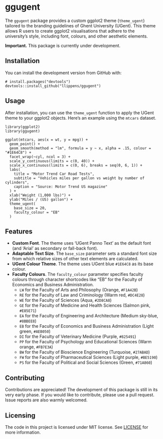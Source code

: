 # ggugent

The `ggugent` package provides a custom ggplot2 theme (`theme_ugent`)
tailored to the branding guidelines of Ghent University (UGent). This
theme allows R users to create ggplot2 visualisations that adhere to the
university’s style, including font, colours, and other aesthetic
elements.

<strong>Important.</strong> This package is currently under development.

## Installation

You can install the development version from GitHub with:

    # install.packages("devtools")
    devtools::install_github("llippens/ggugent")

## Usage

After installation, you can use the `theme_ugent` function to apply the
UGent theme to your ggplot2 objects. Here’s an example using the
`mtcars` dataset.

    library(ggplot2)
    library(ggugent)

    ggplot(mtcars, aes(x = wt, y = mpg)) +
      geom_point() +
      geom_smooth(method = "lm", formula = y ~ x, alpha = .15, colour = "#1E64C8") +
      facet_wrap(~cyl, ncol = 3) +
      scale_y_continuous(limits = c(0, 40)) +
      scale_x_continuous(limits = c(0, 6), breaks = seq(0, 6, 1)) +
      labs(
        title = "Motor Trend Car Road Tests",
        subtitle = "Vehicles miles per gallon vs weight by number of cylinders",
        caption = "Source: Motor Trend US magazine"
      ) +
      xlab("Weight (1,000 lbs)") +
      ylab("Miles / (US) gallon") +
      theme_ugent(
        base_size = 20,
        faculty_colour = "EB"
      )

## Features

-   **Custom Font**. The theme uses ‘UGent Panno Text’ as the default
    font (and ‘Arial’ as secondary or fall-back font).
-   **Adaptable Text Size**. The `base_size` parameter sets a standard
    font size from which relative sizes of other text elements are
    calculated.
-   **UGent Colour Theme**. The theme uses UGent blue `#1E64C8` as its
    base colour.
-   **Faculty Colours**. The `faculty_colour` parameter specifies
    faculty colours through character shortcodes like “EB” for the
    Faculty of Economics and Business Administration.
    -   `LW` for the Faculty of Arts and Philosophy (Orange, `#F1A42B`)
    -   `RE` for the Faculty of Law and Criminology (Warm red,
        `#DC4E28`)
    -   `WE` for the Faculty of Sciences (Aqua, `#2D8CA8`)
    -   `GE` for the Faculty of Medicine and Health Sciences (Salmon
        pink, `#E85E71`)
    -   `EA` for the Faculty of Engineering and Architecture (Medium
        sky-blue, `#8BBEE8`)
    -   `EB` for the Faculty of Economics and Business Administration
        (Light green, `#AEB050`)
    -   `DI` for the Faculty of Veterinary Medicine (Purple, `#825491`)
    -   `PP` for the Faculty of Psychology and Educational Sciences
        (Warm orange, `#FB7E3A`)
    -   `BW` for the Faculty of Bioscience Engineering (Turquoise,
        `#27ABAD`)
    -   `FW` for the Faculty of Pharmaceutical Sciences (Light purple,
        `#BE5190`)
    -   `PS` for the Faculty of Political and Social Sciences (Green,
        `#71A860`)

## Contributing

Contributions are appreciated! The development of this package is still
in its very early phase. If you would like to contribute, please use a
pull request. Issue reports are also warmly welcomed.

## Licensing

The code in this project is licensed under MIT license. See
[LICENSE](LICENSE.md) for more information.
